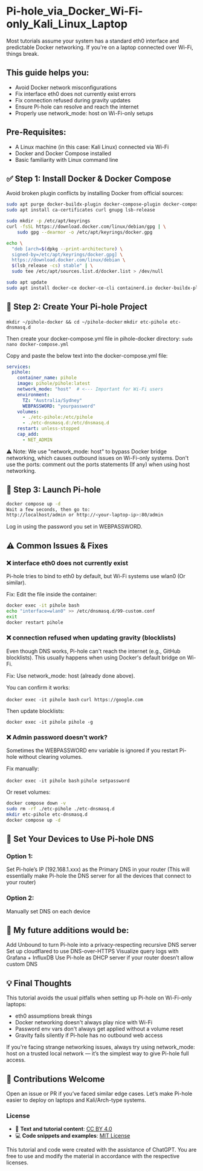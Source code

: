 # Pi-hole_via_Docker_Wi-Fi-only_Kali_Linux_Laptop


Most tutorials assume your system has a standard eth0 interface and predictable Docker networking. If you're on a laptop connected over Wi-Fi, things break.

## This guide helps you:

- Avoid Docker network misconfigurations
- Fix interface eth0 does not currently exist errors
- Fix connection refused during gravity updates
- Ensure Pi-hole can resolve and reach the internet
- Properly use network_mode: host on Wi-Fi-only setups

## Pre-Requisites:

- A Linux machine (in this case: Kali Linux) connected via Wi-Fi
- Docker and Docker Compose installed
- Basic familiarity with Linux command line


## ✅ Step 1: Install Docker & Docker Compose

Avoid broken plugin conflicts by installing Docker from official sources:

```bash
sudo apt purge docker-buildx-plugin docker-compose-plugin docker-compose
sudo apt install ca-certificates curl gnupg lsb-release

sudo mkdir -p /etc/apt/keyrings
curl -fsSL https://download.docker.com/linux/debian/gpg | \
    sudo gpg --dearmor -o /etc/apt/keyrings/docker.gpg

echo \
  "deb [arch=$(dpkg --print-architecture) \
  signed-by=/etc/apt/keyrings/docker.gpg] \
  https://download.docker.com/linux/debian \
  $(lsb_release -cs) stable" | \
  sudo tee /etc/apt/sources.list.d/docker.list > /dev/null

sudo apt update
sudo apt install docker-ce docker-ce-cli containerd.io docker-buildx-plugin docker-compose-plugin
```

## 📂 Step 2: Create Your Pi-hole Project

`mkdir ~/pihole-docker && cd ~/pihole-docker`
`mkdir etc-pihole etc-dnsmasq.d`

Then create your docker-compose.yml file in pihole-docker directory:
`sudo nano docker-compose.yml`

Copy and paste the below text into the docker-compose.yml file:

```yaml
services:
  pihole:
    container_name: pihole
    image: pihole/pihole:latest
    network_mode: "host"  # <--- Important for Wi-Fi users
    environment:
      TZ: "Australia/Sydney"
      WEBPASSWORD: "yourpassword"
    volumes:
      - ./etc-pihole:/etc/pihole
      - ./etc-dnsmasq.d:/etc/dnsmasq.d
    restart: unless-stopped
    cap_add:
      - NET_ADMIN
```

⚠️ Note:
We use "network_mode: host" to bypass Docker bridge networking, which causes outbound issues on Wi-Fi-only systems.
Don't use the ports: comment out the ports statements (If any) when using host networking.

## 🚀 Step 3: Launch Pi-hole

```bash
docker compose up -d
Wait a few seconds, then go to:
http://localhost/admin or http://<your-laptop-ip>:80/admin
```

Log in using the password you set in WEBPASSWORD.

## ⚠️ Common Issues & Fixes


### ❌ interface eth0 does not currently exist
Pi-hole tries to bind to eth0 by default, but Wi-Fi systems use wlan0 (Or similar).

Fix:
Edit the file inside the container:

```bash
docker exec -it pihole bash
echo "interface=wlan0" >> /etc/dnsmasq.d/99-custom.conf
exit
docker restart pihole
```

### ❌ connection refused when updating gravity (blocklists)

Even though DNS works, Pi-hole can't reach the internet (e.g., GitHub blocklists). This usually happens when using Docker's default bridge on Wi-Fi.

Fix:
Use network_mode: host (already done above).

You can confirm it works:

`docker exec -it pihole bash`
`curl https://google.com`

Then update blocklists:

`docker exec -it pihole pihole -g`

### ❌ Admin password doesn’t work?

Sometimes the WEBPASSWORD env variable is ignored if you restart Pi-hole without clearing volumes.

Fix manually:

`docker exec -it pihole bash`
`pihole setpassword`

Or reset volumes:

```bash
docker compose down -v
sudo rm -rf ./etc-pihole ./etc-dnsmasq.d
mkdir etc-pihole etc-dnsmasq.d
docker compose up -d
```

## 📶 Set Your Devices to Use Pi-hole DNS

### Option 1:
Set Pi-hole’s IP (192.168.1.xxx) as the Primary DNS in your router (This will essentially make Pi-hole the DNS server for all the devices that connect to your router)

### Option 2:
Manually set DNS on each device


## 🧠 My future additions would be:

Add Unbound to turn Pi-hole into a privacy-respecting recursive DNS server
Set up cloudflared to use DNS-over-HTTPS
Visualize query logs with Grafana + InfluxDB
Use Pi-hole as DHCP server if your router doesn’t allow custom DNS


## 💡 Final Thoughts

This tutorial avoids the usual pitfalls when setting up Pi-hole on Wi-Fi-only laptops:

- eth0 assumptions break things
- Docker networking doesn't always play nice with Wi-Fi
- Password env vars don't always get applied without a volume reset
- Gravity fails silently if Pi-hole has no outbound web access

If you're facing strange networking issues, always try using network_mode: host on a trusted local network — it’s the simplest way to give Pi-hole full access.


## 🙌 Contributions Welcome

Open an issue or PR if you’ve faced similar edge cases.
Let’s make Pi-hole easier to deploy on laptops and Kali/Arch-type systems.


### License

- 📘 **Text and tutorial content**: [CC BY 4.0](https://creativecommons.org/licenses/by/4.0/)
- 💻 **Code snippets and examples**: [MIT License](https://opensource.org/licenses/MIT)

This tutorial and code were created with the assistance of ChatGPT. You are free to use and modify the material in accordance with the respective licenses.
